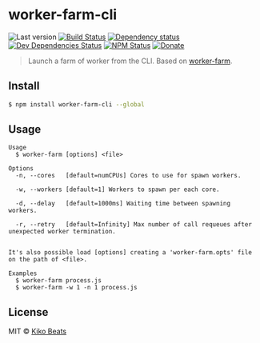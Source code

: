 # worker-farm-cli

![Last version](https://img.shields.io/github/tag/Kikobeats/worker-farm-cli.svg?style=flat-square)
[![Build Status](http://img.shields.io/travis/Kikobeats/worker-farm-cli/master.svg?style=flat-square)](https://travis-ci.org/Kikobeats/worker-farm-cli)
[![Dependency status](http://img.shields.io/david/Kikobeats/worker-farm-cli.svg?style=flat-square)](https://david-dm.org/Kikobeats/worker-farm-cli)
[![Dev Dependencies Status](http://img.shields.io/david/dev/Kikobeats/worker-farm-cli.svg?style=flat-square)](https://david-dm.org/Kikobeats/worker-farm-cli#info=devDependencies)
[![NPM Status](http://img.shields.io/npm/dm/worker-farm-cli.svg?style=flat-square)](https://www.npmjs.org/package/worker-farm-cli)
[![Donate](https://img.shields.io/badge/donate-paypal-blue.svg?style=flat-square)](https://paypal.me/Kikobeats)

> Launch a farm of worker from the CLI. Based on [worker-farm](https://github.com/rvagg/node-worker-farm).

## Install

```bash
$ npm install worker-farm-cli --global
```

## Usage

```
Usage
  $ worker-farm [options] <file>

Options
  -n, --cores   [default=numCPUs] Cores to use for spawn workers.

  -w, --workers [default=1] Workers to spawn per each core.

  -d, --delay   [default=1000ms] Waiting time between spawning workers.

  -r, --retry   [default=Infinity] Max number of call requeues after unexpected worker termination.


It's also possible load [options] creating a 'worker-farm.opts' file on the path of <file>.

Examples
  $ worker-farm process.js
  $ worker-farm -w 1 -n 1 process.js

```

## License

MIT © [Kiko Beats](http://kikobeats.com)
